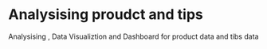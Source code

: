 # Analysising proudct and tips
 Analysising , Data Visualiztion and Dashboard for product data and tibs data  
